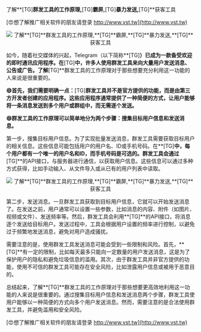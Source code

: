 了解**[TG]**群发工具的工作原理,**[TG]**霸屏,**[TG]**暴力发送,**[TG]**获客工具

[😍想了解推广相关软件的朋友请登录 http://www.vst.tw](http://www.vst.tw)

 <center><img src="https://vst.tw/MP4/tuiguang/png/6.png" alt="了解**[TG]**群发工具的工作原理,**[TG]**霸屏,**[TG]**暴力发送,**[TG]**获客工具"></center>

如今，随着社交媒体的兴起，Telegram（以下简称**[TG]**）已成为一款备受欢迎的即时通讯应用程序。在**[TG]**中，许多人使用群发工具来向大量用户发送消息、公告或广告。了解**[TG]**群发工具的工作原理对于那些想要充分利用这一功能的人来说是很重要的。

**😄首先，我们需要明确一点：**[TG]**群发工具并不是官方提供的功能，而是由第三方开发者创建的应用程序。这些应用程序通常提供了一种简便的方式，让用户能够将一条消息发送到多个用户或群组中，而无需逐个发送。**

**😄群发工具的工作原理可以简单地分为两个步骤：搜集目标用户信息和发送消息。**

第一步，搜集目标用户信息。为了实现批量发送消息，群发工具需要获取目标用户的相关信息。这些信息可能包括用户的用户名、ID或手机号码。在**[TG]**中，每个用户都有一个唯一的用户名和ID，而手机号码是可选的。群发工具会通过**[TG]**的API接口，与服务器进行通信，以获取用户信息。这些信息可以通过多种方式获得，比如手动输入、从文件导入或从已有的用户列表中读取。

 <center><img src="https://vst.tw/MP4/tuiguang/png/6.png" alt="了解**[TG]**群发工具的工作原理,**[TG]**霸屏,**[TG]**暴力发送,**[TG]**获客工具"></center>

第二步，发送消息。一旦群发工具获取到目标用户信息，它就可以开始发送消息了。在发送之前，用户通常可以设置一些参数，比如消息的内容、附件（如图片、视频或文件）、发送频率等。然后，群发工具会利用**[TG]**的API接口，将消息逐个发送给目标用户。发送过程中，工具会根据用户设置的频率进行控制，以避免过于频繁地发送消息，避免对用户造成骚扰。

需要注意的是，使用群发工具发送消息可能会受到一些限制和风险。首先，**[TG]**有一定的限制，比如每天最多只能向一定数量的用户发送消息，这是为了保护用户的隐私和避免垃圾信息的滥用。其次，由于群发工具并非官方提供的功能，使用不可信的群发工具可能存在安全风险，比如泄露用户信息或被用于恶意目的。

总结起来，了解**[TG]**群发工具的工作原理对于那些想要更高效地利用这一功能的人来说是很重要的。通过搜集目标用户信息和发送消息两个步骤，群发工具使用户能够以一种简便的方式向多个用户发送消息。然而，需要注意的是合法使用群发工具，并避免滥用和安全风险。

[😍想了解推广相关软件的朋友请登录 http://www.vst.tw](http://www.vst.tw)



